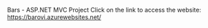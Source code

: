Bars - ASP.NET MVC Project
Click on the link to access the website: https://barovi.azurewebsites.net/
